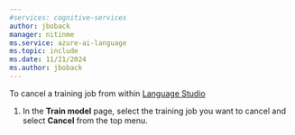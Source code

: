 ```yaml
---
#services: cognitive-services
author: jboback
manager: nitinme
ms.service: azure-ai-language
ms.topic: include
ms.date: 11/21/2024
ms.author: jboback
---
```


To cancel a training job from within [Language Studio](https://aka.ms/laguageStudio)

1. In the **Train model** page, select the training job you want to cancel and select **Cancel** from the top menu. 
